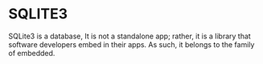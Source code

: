 # SQLITE3
SQLite3 is a database,  It is not a standalone app; rather, it is a library that software developers embed in their apps. As such, it belongs to the family of embedded.

